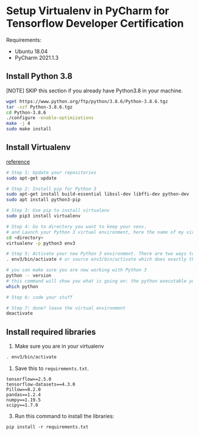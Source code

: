 # Setup Virtualenv in PyCharm for Tensorflow Developer Certification

Requirements:
- Ubuntu 18.04
- PyCharm 2021.1.3

## Install Python 3.8
[NOTE] SKIP this section if you already have Python3.8 in your machine.
```bash
wget https://www.python.org/ftp/python/3.8.6/Python-3.8.6.tgz
tar -xzf Python-3.8.6.tgz
cd Python-3.8.6
./configure -enable-optimizations
make -j 4
sudo make install
```

## Install Virtualenv
[reference](https://naysan.ca/2019/08/05/install-python-3-virtualenv-on-ubuntu/)
```bash
# Step 1: Update your repositories
sudo apt-get update

# Step 2: Install pip for Python 3
sudo apt-get install build-essential libssl-dev libffi-dev python-dev
sudo apt install python3-pip

# Step 3: Use pip to install virtualenv
sudo pip3 install virtualenv 

# Step 4: Go to directory you want to keep your venv.
# and Launch your Python 3 virtual environment, here the name of my virtual environment will be env3
cd <directory>
virtualenv -p python3 env3

# Step 5: Activate your new Python 3 environment. There are two ways to do this
. env3/bin/activate # or source env3/bin/activate which does exactly the same thing

# you can make sure you are now working with Python 3
python -- version
# this command will show you what is going on: the python executable you are using is now located inside your virtualenv repository
which python 

# Step 6: code your stuff

# Step 7: done? leave the virtual environment
deactivate
```
## Install required libraries
1. Make sure you are in your virtualenv
  ```bash
  . env3/bin/activate
  ```
1. Save this to `requirements.txt`.
  ```
  tensorflow==2.5.0
  tensorflow-datasets==4.3.0
  Pillow==8.2.0
  pandas==1.2.4
  numpy==1.19.5
  scipy==1.7.0
  ```
3. Run this command to install the libraries:
  ```
  pip install -r requirements.txt
  ```
